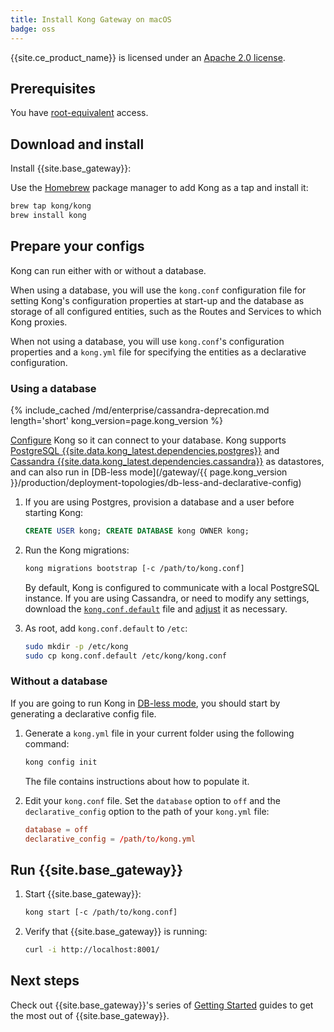 ```yaml
---
title: Install Kong Gateway on macOS
badge: oss
---
```


{{site.ce_product_name}} is licensed under an
[Apache 2.0 license](https://github.com/Kong/kong/blob/master/LICENSE).

## Prerequisites

You have [root-equivalent](/gateway/{{page.kong_version}}/production/running-kong/kong-user) access.

## Download and install

Install {{site.base_gateway}}:

Use the [Homebrew](https://brew.sh/) package manager to add Kong as a tap and install it:

```bash
brew tap kong/kong
brew install kong
```

## Prepare your configs

Kong can run either with or without a database.

When using a database, you will use the `kong.conf` configuration file for setting Kong's
configuration properties at start-up and the database as storage of all configured entities,
such as the Routes and Services to which Kong proxies.

When not using a database, you will use `kong.conf`'s configuration properties and a `kong.yml`
file for specifying the entities as a declarative configuration.

### Using a database


{% include_cached /md/enterprise/cassandra-deprecation.md length='short' kong_version=page.kong_version %}

[Configure][configuration] Kong so it can connect to your database. Kong supports
[PostgreSQL {{site.data.kong_latest.dependencies.postgres}}](http://www.postgresql.org/) and
[Cassandra {{site.data.kong_latest.dependencies.cassandra}}](http://cassandra.apache.org/) as datastores, and
can also run in [DB-less mode](/gateway/{{ page.kong_version }}/production/deployment-topologies/db-less-and-declarative-config)

1. If you are using Postgres, provision a database and a user before starting Kong:

    ```sql
    CREATE USER kong; CREATE DATABASE kong OWNER kong;
    ```

2. Run the Kong migrations:

    ```bash
    kong migrations bootstrap [-c /path/to/kong.conf]
    ```

    By default, Kong is configured to communicate with a local PostgreSQL instance.
    If you are using Cassandra, or need to modify any settings, download the [`kong.conf.default`](https://raw.githubusercontent.com/Kong/kong/master/kong.conf.default) file and [adjust][configuration] it as necessary.

3. As root, add `kong.conf.default` to `/etc`:

    ```bash
    sudo mkdir -p /etc/kong
    sudo cp kong.conf.default /etc/kong/kong.conf
    ```

### Without a database

If you are going to run Kong in [DB-less mode](/gateway/latest/production/deployment-topologies/db-less-and-declarative-config),
you should start by generating a declarative config file.

1. Generate a `kong.yml` file in your current folder using the following command:

    ``` bash
    kong config init
    ```

    The file contains instructions about how to populate it.

2. Edit your `kong.conf` file. Set the `database` option
    to `off` and the `declarative_config` option to the path of your `kong.yml` file:

    ``` conf
    database = off
    declarative_config = /path/to/kong.yml
    ```

## Run {{site.base_gateway}}

1. Start {{site.base_gateway}}:

    ```bash
    kong start [-c /path/to/kong.conf]
    ```

2.  Verify that {{site.base_gateway}} is running:

    ```bash
    curl -i http://localhost:8001/
    ```

## Next steps

Check out {{site.base_gateway}}'s series of
[Getting Started](/gateway/{{page.kong_version}}/get-started/services-and-routes) guides to get the most
out of {{site.base_gateway}}.

[configuration]: /gateway/{{page.kong_version}}/reference/configuration#database
